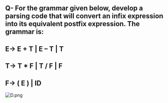 ## Q- For the grammar given below, develop a parsing code that will convert an infix expression into its equivalent postfix expression. The grammar is:
## E→ E + T | E – T | T
## T→ T * F | T / F | F
## F→ ( E ) | ID

![D.png]()
